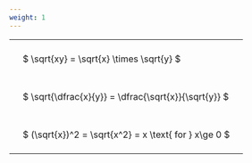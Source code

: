 ```yaml
---
weight: 1
---
```


<style type="text/css">
#T_fd9fc th.col_heading {
  text-align: left;
  font-size: 1em;
}
#T_fd9fc td {
  text-align: left;
  font-size: 1em;
  padding: 1.5em;
}
</style>
<table id="T_fd9fc">
  <thead>
  </thead>
  <tbody>
    <tr>
      <td id="T_fd9fc_row0_col0" class="data row0 col0" >$ \sqrt{xy} = \sqrt{x} \times \sqrt{y} $</td>
    </tr>
    <tr>
      <td id="T_fd9fc_row1_col0" class="data row1 col0" >$ \sqrt{\dfrac{x}{y}} = \dfrac{\sqrt{x}}{\sqrt{y}} $</td>
    </tr>
    <tr>
      <td id="T_fd9fc_row2_col0" class="data row2 col0" >$ (\sqrt{x})^2 = \sqrt{x^2} = x \text{ for } x\ge 0 $</td>
    </tr>
  </tbody>
</table>
